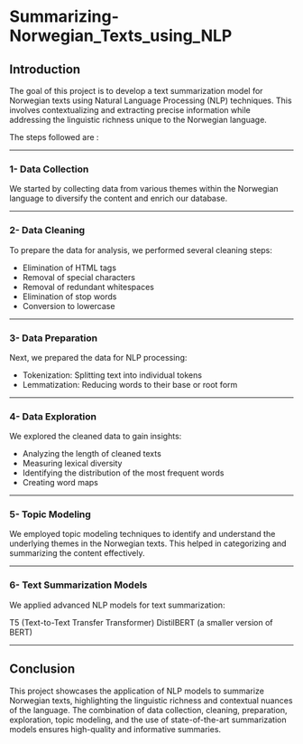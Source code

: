 # Summarizing-Norwegian_Texts_using_NLP

## Introduction
The goal of this project is to develop a text summarization model for Norwegian texts using Natural Language Processing (NLP) techniques. This involves contextualizing and extracting precise information while addressing the linguistic richness unique to the Norwegian language.

The steps followed are :

---------

### 1- Data Collection
We started by collecting data from various themes within the Norwegian language to diversify the content and enrich our database. 

-----------

### 2- Data Cleaning
To prepare the data for analysis, we performed several cleaning steps:

- Elimination of HTML tags
- Removal of special characters
- Removal of redundant whitespaces
- Elimination of stop words
- Conversion to lowercase
--------------------

### 3- Data Preparation
Next, we prepared the data for NLP processing:

- Tokenization: Splitting text into individual tokens
- Lemmatization: Reducing words to their base or root form
----------------------------

### 4- Data Exploration
We explored the cleaned data to gain insights:

- Analyzing the length of cleaned texts
- Measuring lexical diversity
- Identifying the distribution of the most frequent words
- Creating word maps

------------------

### 5- Topic Modeling
We employed topic modeling techniques to identify and understand the underlying themes in the Norwegian texts. This helped in categorizing and summarizing the content effectively.

-------------------

### 6- Text Summarization Models
We applied advanced NLP models for text summarization:

T5 (Text-to-Text Transfer Transformer)
DistilBERT (a smaller version of BERT)

---------------------
## Conclusion
This project showcases the application of NLP models to summarize Norwegian texts, highlighting the linguistic richness and contextual nuances of the language. The combination of data collection, cleaning, preparation, exploration, topic modeling, and the use of state-of-the-art summarization models ensures high-quality and informative summaries.

